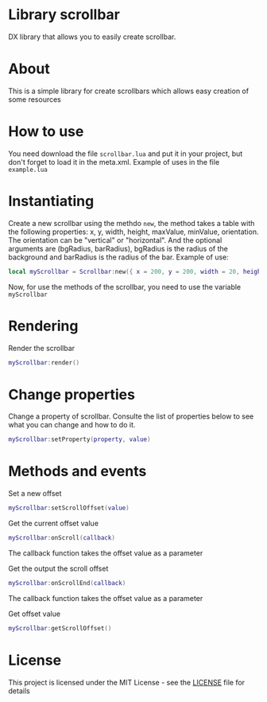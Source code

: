 # Library scrollbar
DX library that allows you to easily create scrollbar.

# About
This is a simple library for create scrollbars which allows easy creation of some resources

# How to use
You need download the file ```scrollbar.lua``` and put it in your project, but don't forget to load it in the meta.xml. Example of uses in the file ```example.lua```

# Instantiating
Create a new scrollbar using the methdo `new`, the method takes a table with the following properties: x, y, width, height, maxValue, minValue, orientation. The orientation can be "vertical" or "horizontal". And the optional arguments are (bgRadius, barRadius), bgRadius is the radius of the background and barRadius is the radius of the bar. Example of use:

```lua
local myScrollbar = Scrollbar:new({ x = 200, y = 200, width = 20, height = 200, maxValue = 100, minValue = 0, orientation = "vertical" })
```
Now, for use the methods of the scrollbar, you need to use the variable `myScrollbar`

# Rendering

Render the scrollbar
```lua
myScrollbar:render()
```

# Change properties
Change a property of scrollbar. Consulte the list of properties below to see what you can change and how to do it.

```lua
myScrollbar:setProperty(property, value)
```


# Methods and events

Set a new offset
```lua
myScrollbar:setScrollOffset(value)
```

Get the current offset value 
```lua
myScrollbar:onScroll(callback)
```
The callback function takes the offset value as a parameter

Get the output the scroll offset
```lua
myScrollbar:onScrollEnd(callback)
```
The callback function takes the offset value as a parameter

Get offset value
```lua
myScrollbar:getScrollOffset()
```

# License
This project is licensed under the MIT License - see the [LICENSE](https://github.com/lodsdev/scrollbar/blob/main/LICENSE.txt) file for details
